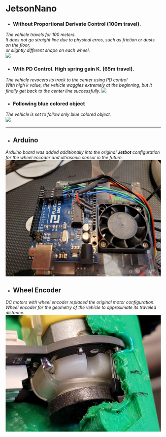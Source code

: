 # JetsonNano

- ### Without Proportional Derivate Control (100m travel).
*The vehicle travels for 100 meters.*  
*It does not go straight line due to physical erros,*
*such as friction or dusts on the floor,*  
*or slightly different shape on each wheel.*  
![](demos/JetsonNano-withoutPD02.gif)  
  
- ### With PD Control. High spring gain K. (65m travel).  
*The vehicle revocers its track to the center using PD control*  
*With high k value, the vehicle waggles extremely at the beginning, but it finally get back to the center line successfully.*
![](demos/JetsonNano-withPD02.gif)  
  
- ### Following blue colored object  
*The vehicle is set to follow only blue colored object.*  
![](demos/JetsonNano-following2.gif)  

---
  
  - ## Arduino  
  *Arduino board was added additionally into the original **Jetbot** configuration*  
  *for the wheel encoder and ultrasonic sensor in the future.*  
![Additional Arduino Board](demos/arduino.jpg)  
  
  - ## Wheel Encoder  
  *DC motors with wheel encoder replaced the original motor configuration.*  
  *Wheel encoder for the geometry of the vehicle to approximate its traveled distance.*  
![Additional Wheel Encoder](demos/wheelEncoder.jpg)  

